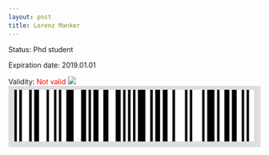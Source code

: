 ```yaml
---
layout: post
title: Lorenz Manker
---
```


Status: Phd student

Expiration date: 2019.01.01

Validity: <font color="red"> Not valid</font> 
![](/members/img/Lorenz_Manker.png)
![](/members/img/bar.png)
